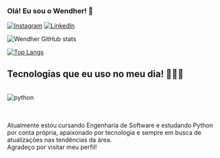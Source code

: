 ### Olá! Eu sou o Wendher! 👋

[![Instagram](https://img.shields.io/badge/Instagram-E4405F?style=for-the-badge&logo=instagram&logoColor=white)](https://www.instagram.com/wendhergs/)
[![LinkedIn](https://img.shields.io/badge/LinkedIn-0077B5?style=for-the-badge&logo=linkedin&logoColor=white)](https://www.linkedin.com/in/wendher-santos/)

![Wendher GitHub stats](https://github-readme-stats.vercel.app/api?username=wendherSantos&show_icons=true&theme=dracula)

[![Top Langs](https://github-readme-stats.vercel.app/api/top-langs/?username=wendherSantos)](https://github.com/wendherSantos/github-readme-stats)

## Tecnologias que eu uso no meu dia! 👨🏾‍💻

<div style="display: inline_block"><br/>
  <img align="center" alt="python" src="https://img.shields.io/badge/Python-14354C?style=for-the-badge&logo=python&logoColor=white" />
</div><br/>

<br>Atualmente estou cursando Engenharia de Software e estudando Python por conta própria, apaixonado por tecnologia e sempre em busca de atualizações nas tendências da área.<br/>Agradeço por visitar meu perfil!
